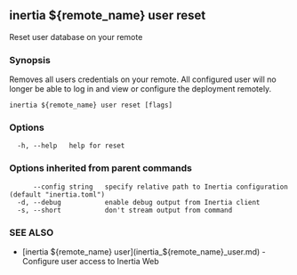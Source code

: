 ## inertia ${remote_name} user reset

Reset user database on your remote

### Synopsis

Removes all users credentials on your remote. All configured user
will no longer be able to log in and view or configure the deployment
remotely.

```
inertia ${remote_name} user reset [flags]
```

### Options

```
  -h, --help   help for reset
```

### Options inherited from parent commands

```
      --config string   specify relative path to Inertia configuration (default "inertia.toml")
  -d, --debug           enable debug output from Inertia client
  -s, --short           don't stream output from command
```

### SEE ALSO

* [inertia ${remote_name} user](inertia_${remote_name}_user.md)	 - Configure user access to Inertia Web

